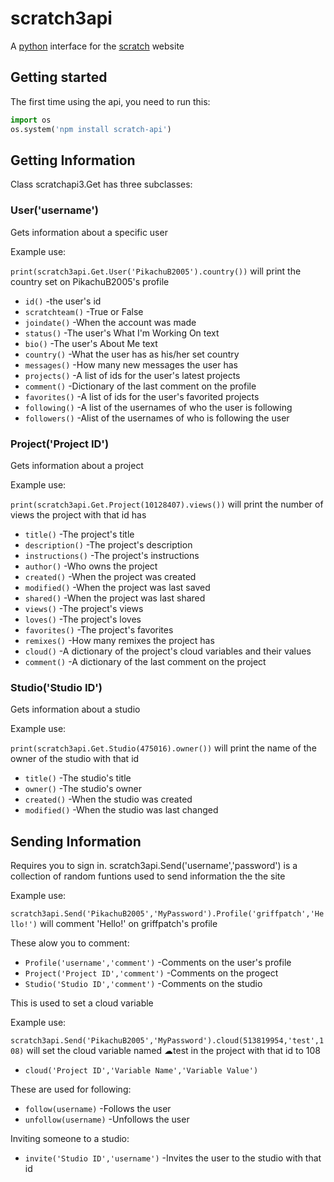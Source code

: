 #  **scratch3api**

A [python](www.python.com) interface for the [scratch](www.scratch.com) website
## Getting started
The first time using the api, you need to run this:
```python
import os
os.system('npm install scratch-api')
```

## Getting Information
Class scratchapi3.Get has three subclasses:
### User('username')
Gets information about a specific user

Example use:

`print(scratch3api.Get.User('PikachuB2005').country())` will print the country set on PikachuB2005's profile

* `id()` -the user's id
* `scratchteam()` -True or False
* `joindate()` -When the account was made
* `status()` -The user's What I'm Working On text
* `bio()` -The user's About Me text
* `country()` -What the user has as his/her set country
* `messages()` -How many new messages the user has
* `projects()` -A list of ids for the user's latest projects
* `comment()` -Dictionary of the last comment on the profile
* `favorites()` -A list of ids for the user's favorited projects
* `following()` -A list of the usernames of who the user is following
* `followers()` -Alist of the usernames of who is following the user
### Project('Project ID')
Gets information about a project

Example use:

`print(scratch3api.Get.Project(10128407).views())` will print the number of views the project with that id has

* `title()` -The project's title
* `description()` -The project's description
* `instructions()` -The project's instructions
* `author()` -Who owns the project
* `created()` -When the project was created
* `modified()` -When the project was last saved
* `shared()` -When the project was last shared
* `views()` -The project's views
* `loves()` -The project's loves
* `favorites()` -The project's favorites
* `remixes()` -How many remixes the project has
* `cloud()` -A dictionary of the project's cloud variables and their values
* `comment()` -A dictionary of the last comment on the project
### Studio('Studio ID')
Gets information about a studio

Example use:

`print(scratch3api.Get.Studio(475016).owner())` will print the name of the owner of the studio with that id

* `title()` -The studio's title
* `owner()` -The studio's owner
* `created()` -When the studio was created
* `modified()` -When the studio was last changed

## Sending Information
Requires you to sign in.
scratch3api.Send('username','password') is a collection of random funtions used to send information the the site

Example use:

`scratch3api.Send('PikachuB2005','MyPassword').Profile('griffpatch','Hello!')` will comment 'Hello!' on griffpatch's profile

These alow you to comment:

* `Profile('username','comment')` -Comments on the user's profile
* `Project('Project ID','comment')` -Comments on the progect
* `Studio('Studio ID','comment')` -Comments on the studio

This is used to set a cloud variable

Example use:

`scratch3api.Send('PikachuB2005','MyPassword').cloud(513819954,'test',108)` will set the cloud variable named ☁test in the project with that id to 108

* `cloud('Project ID','Variable Name','Variable Value')`

These are used for following:
* `follow(username)` -Follows the user
* `unfollow(username)` -Unfollows the user

Inviting someone to a studio:
* `invite('Studio ID','username')` -Invites the user to the studio with that id

